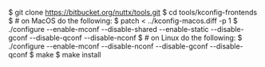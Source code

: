 $ git clone https://bitbucket.org/nuttx/tools.git
$ cd tools/kconfig-frontends
$ # on MacOS do the following:
$ patch < ../kconfig-macos.diff -p 1
$ ./configure --enable-mconf --disable-shared --enable-static --disable-gconf --disable-qconf --disable-nconf
$ # on Linux do the following:
$ ./configure --enable-mconf --disable-nconf --disable-gconf --disable-qconf
$ make
$ make install